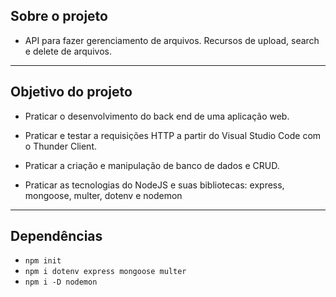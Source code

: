 ## Sobre o projeto
- API para fazer gerenciamento de arquivos. Recursos de upload, search e delete de arquivos.
<hr>

## Objetivo do projeto

- Praticar o desenvolvimento do back end de uma aplicação web.

- Praticar e testar a requisições HTTP a partir do Visual Studio Code com o Thunder Client.

- Praticar a criação e manipulação de banco de dados e CRUD.

- Praticar as tecnologias do NodeJS e suas bibliotecas: express, mongoose, multer, dotenv e nodemon
<hr>



## Dependências
- `npm init`
- `npm i dotenv express mongoose multer`
- `npm i -D nodemon`